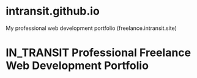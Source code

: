 # intransit.github.io
My professional web development portfolio (freelance.intransit.site)

# IN_TRANSIT Professional Freelance Web Development Portfolio

